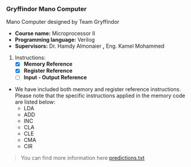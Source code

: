 ### Gryffindor Mano Computer
Mano Computer  designed by Team Gryffindor 

- **Course name:** Microprocessor II
- **Programming language:** Verilog
- **Supervisors:** Dr. Hamdy Almonaier **,** Eng. Kamel Mohammed

1. Instructions:
   - [x] **Memory Reference**
   - [x] **Register Reference**
   - [ ] **Input - Output Reference**
- We have included both memory and register reference instructions. Please note that the specific instructions applied in the memory code are listed below:
   - LDA
   - ADD
   - INC
   - CLA
   - CLE
   - CMA
   - CIR

> You can find more information here
[predictions.txt](https://github.com/KhalidMetwally1/Mano_Computer_Gryffindor/files/15242944/predictions.txt)
